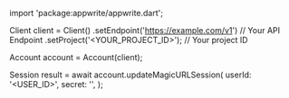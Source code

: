 import 'package:appwrite/appwrite.dart';

Client client = Client()
    .setEndpoint('https://example.com/v1') // Your API Endpoint
    .setProject('<YOUR_PROJECT_ID>'); // Your project ID

Account account = Account(client);

Session result = await account.updateMagicURLSession(
    userId: '<USER_ID>',
    secret: '<SECRET>',
);
